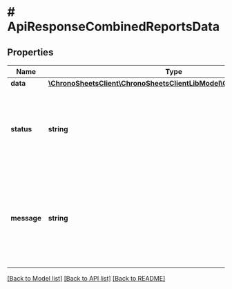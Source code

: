 # # ApiResponseCombinedReportsData

## Properties

Name | Type | Description | Notes
------------ | ------------- | ------------- | -------------
**data** | [**\ChronoSheetsClient\ChronoSheetsClientLibModel\CombinedReportsData**](CombinedReportsData.md) |  | [optional] 
**status** | **string** | The API response status. Indicates if the request was successful, failed or was unauthorised. | [optional] 
**message** | **string** | A message to accompany the response status.  If the Status is failed, this message will hint why it failed and what you need to do. | [optional] 

[[Back to Model list]](../../README.md#documentation-for-models) [[Back to API list]](../../README.md#documentation-for-api-endpoints) [[Back to README]](../../README.md)


